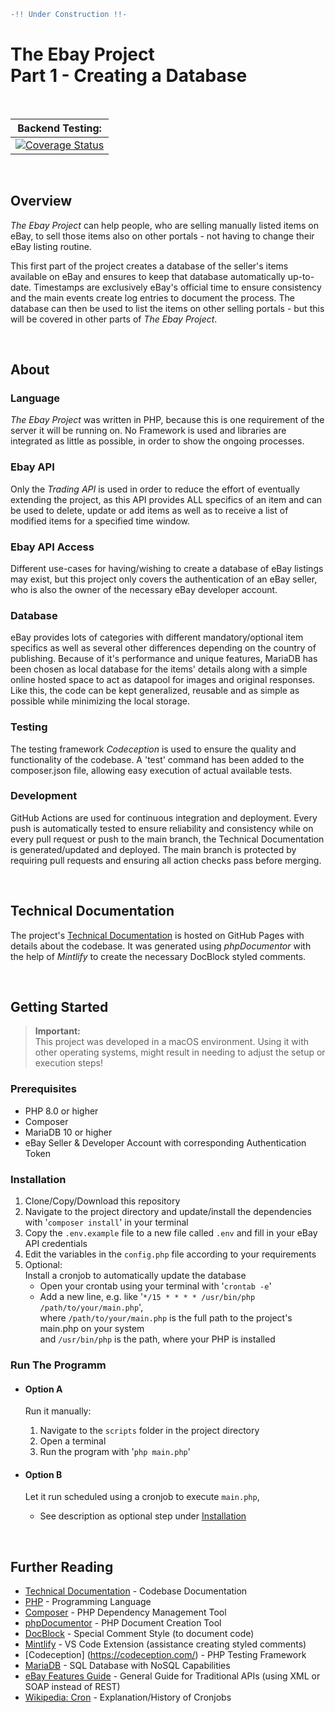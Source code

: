 ```diff
-!! Under Construction !!-
```

# The Ebay Project </br>Part 1 - Creating a Database

</br>

<!-- prettier-ignore -->
| Backend Testing: |
| :-: |
| [![Coverage Status](https://coveralls.io/repos/github/irenepapaspyratos/ebay-project-part1/badge.svg?branch=main&kill_cache=1)](https://coveralls.io/github/irenepapaspyratos/ebay-project-part1?branch=main) |

</br>

## Overview

_The Ebay Project_ can help people, who are selling manually listed items on eBay, to sell those items also on other portals - not having to change their eBay listing routine.

This first part of the project creates a database of the seller's items available on eBay and ensures to keep that database automatically up-to-date. Timestamps are exclusively eBay's official time to ensure consistency and the main events create log entries to document the process. The database can then be used to list the items on other selling portals - but this will be covered in other parts of _The Ebay Project_.

</br>

## About

### Language

_The Ebay Project_ was written in PHP, because this is one requirement of the server it will be running on. No Framework is used and libraries are integrated as little as possible, in order to show the ongoing processes.

### Ebay API

Only the _Trading API_ is used in order to reduce the effort of eventually extending the project, as this API provides ALL specifics of an item and can be used to delete, update or add items as well as to receive a list of modified items for a specified time window.

### Ebay API Access

Different use-cases for having/wishing to create a database of eBay listings may exist, but this project only covers the authentication of an eBay seller, who is also the owner of the necessary eBay developer account.

### Database

eBay provides lots of categories with different mandatory/optional item specifics as well as several other differences depending on the country of publishing. Because of it's performance and unique features, MariaDB has been chosen as local database for the items' details along with a simple online hosted space to act as datapool for images and original responses. Like this, the code can be kept generalized, reusable and as simple as possible while minimizing the local storage.

### Testing

The testing framework _Codeception_ is used to ensure the quality and functionality of the codebase. A 'test' command has been added to the composer.json file, allowing easy execution of actual available tests.

### Development

GitHub Actions are used for continuous integration and deployment. Every push is automatically tested to ensure reliability and consistency while on every pull request or push to the main branch, the Technical Documentation is generated/updated and deployed. The main branch is protected by requiring pull requests and ensuring all action checks pass before merging.

</br>

## Technical Documentation

The project's [Technical Documentation](https://irenepapaspyratos.github.io/ebay-project-part1/) is hosted on GitHub Pages with details about the codebase. It was generated using _phpDocumentor_ with the help of _Mintlify_ to create the necessary DocBlock styled comments.

</br>

## Getting Started

> **Important:**  
> This project was developed in a macOS environment. Using it with other operating systems, might result in needing to adjust the setup or execution steps!

### Prerequisites

-   PHP 8.0 or higher
-   Composer
-   MariaDB 10 or higher
-   eBay Seller & Developer Account with corresponding Authentication Token

### Installation

1. Clone/Copy/Download this repository
1. Navigate to the project directory and update/install the dependencies with '`composer install`' in your terminal
1. Copy the `.env.example` file to a new file called `.env` and fill in your eBay API credentials
1. Edit the variables in the `config.php` file according to your requirements
1. Optional:  
   Install a cronjob to automatically update the database
    - Open your crontab using your terminal with '`crontab -e`'
    - Add a new line, e.g. like '`*/15 * * * * /usr/bin/php /path/to/your/main.php`',  
       where `/path/to/your/main.php` is the full path to the project's main.php on your system  
       and `/usr/bin/php` is the path, where your PHP is installed

### Run The Programm

-   #### Option A

    Run it manually:

    1. Navigate to the `scripts` folder in the project directory
    1. Open a terminal
    1. Run the program with '`php main.php`'

-   #### Option B

    Let it run scheduled using a cronjob to execute `main.php`,

    -   See description as optional step under [Installation](#installation)

</br>

## Further Reading

-   [Technical Documentation](https://irenepapaspyratos.github.io/ebay-project-part1/) - Codebase Documentation
-   [PHP](https://www.php.net/) - Programming Language
-   [Composer](https://getcomposer.org/) - PHP Dependency Management Tool
-   [phpDocumentor](https://www.phpdoc.org/) - PHP Document Creation Tool
-   [DocBlock](https://docs.phpdoc.org/guide/guides/docblocks.html) - Special Comment Style (to document code)
-   [Mintlify](https://marketplace.visualstudio.com/items?itemName=mintlify.document) - VS Code Extension (assistance creating styled comments)
-   [Codeception] (https://codeception.com/) - PHP Testing Framework
-   [MariaDB](https://mariadb.org/documentation/) - SQL Database with NoSQL Capabilities
-   [eBay Features Guide](https://developer.ebay.com/DevZone/guides/features-guide/default.html#features-guide-landing.html?TocPath=_____1) - General Guide for Traditional APIs (using XML or SOAP instead of REST)
-   [Wikipedia: Cron](https://en.wikipedia.org/wiki/Cron) - Explanation/History of Cronjobs
